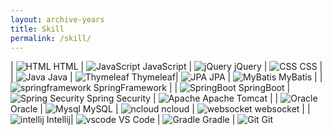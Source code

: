 ```yaml
---
layout: archive-years
title: Skill
permalink: /skill/
---
```


| ![HTML](html.png) HTML | ![JavaScript](javascript.png)  JavaScript | ![jQuery](jQuery.png) jQuery | ![CSS](CSS.jpeg)  CSS | 
| ![Java](java.png) Java | ![Thymeleaf](Thymeleaf.png)  Thymeleaf| ![JPA](JPA.png)  JPA | ![MyBatis](MyBatis.png)  MyBatis |
| ![springframework](springframework.png)  SpringFramework | | ![SpringBoot](springboot.jpeg)  SpringBoot | ![Spring Security](SpringSecurity.png)  Spring Security | ![Apache](Apache.png) Apache Tomcat |
| ![Oracle](Oracle.png)  Oracle | ![Mysql](Mysql.png)  MySQL | ![ncloud](ncloud.jpeg)  ncloud | ![websocket](websocket.png)  websocket | 
| ![intellij](intellij.jpeg)  Intellij| ![vscode](vscode.png)  VS Code | ![Gradle](Gradle.png)  Gradle | ![Git](Git.png)  Git 





